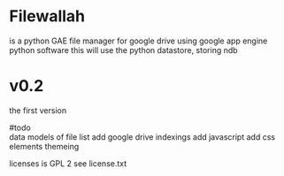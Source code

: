 # Filewallah
is a python GAE file manager for google drive using google app engine python software
this will use the python datastore, storing ndb

# v0.2
the first version


#todo  
data models of file list
add google drive indexings
add javascript
add css elements
themeing




licenses  is GPL 2 see license.txt

